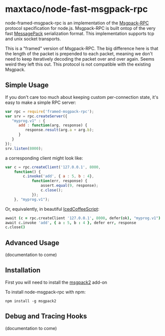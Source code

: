 maxtaco/node-fast-msgpack-rpc
========================

node-framed-msgpack-rpc is an implementation of the
[Msgpack-RPC](http://redmine.msgpack.org/projects/msgpack/wiki/RPCDesign)
protocol specification for node.js.  Msgpack-RPC is built ontop of the
very fast [MessagePack](http://msgpack.org) serialization format. This
implementation supports tcp and unix socket transports.

This is a "framed" version of Msgpack-RPC.  The big difference here is
that the length of the packet is prepended to each packet, meaning we
don't need to keep iteratively decoding the packet over and over
again.  Seems weird they left this out.  This protocol is not
compatible with the existing Msgpack.


Simple Usage
------------

If you don't care too much about keeping custom per-connection state, it's
easy to make a simple RPC server:

```javascript
var rpc = require('framed-msgpack-rpc');
var srv = rpc.createServer({
   "myprog.v1" : {
      add : function(arg, response) {
         response.result(arg.a + arg.b);
      }
   }
});
srv.listen(8000);
```

a corresponding client might look like:

```javascript
var c = rpc.createClient('127.0.0.1', 8000, 
    function() {
        c.invoke('add', { a : 5, b : 4}, 
            function(err, response) {
                assert.equal(9, response);
                c.close();
            });
    }, "myprog.v1");
```

Or, equivalently, in beautiful 
[IcedCoffeeScript](https://github.com/maxtaco/coffee-script):

```coffee
await (c = rpc.createClient '127.0.0.1', 8000, defer(ok), "myprog.v1")
await c.invoke 'add', { a : 5, b : 4 }, defer err, response
c.close()
```

Advanced Usage
--------------
(documentation to come)

Installation
------------

First you will need to install the [msgpack2](http://github.com/JulesAU/node-msgpack) add-on

To install node-msgpack-rpc with npm:

    npm install -g msgpack2


Debug and Tracing Hooks
-----------------------

(documentation to come)
